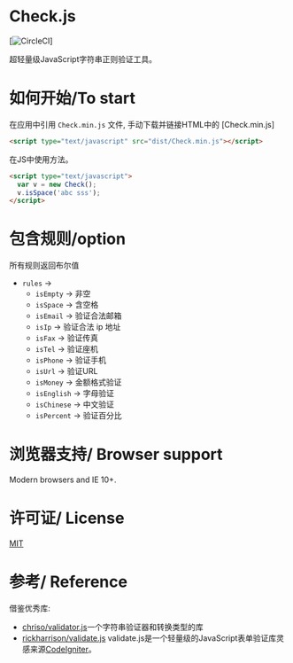 <div align=center><img  src=""/></div>

**Check.js**
============================================================
 [![CircleCI](https://circleci.com/gh/jaywcjlove/validator.js.svg?style=svg)]
 
 超轻量级JavaScript字符串正则验证工具。
# 如何开始/To start

在应用中引用 `Check.min.js` 文件, 手动下载并链接HTML中的 [Check.min.js]

```html
<script type="text/javascript" src="dist/Check.min.js"></script>
```

在JS中使用方法。

```html 
<script type="text/javascript">
  var v = new Check();
  v.isSpace('abc sss');
</script>
```

# 包含规则/option

所有规则返回布尔值
- `rules` -> 
    - `isEmpty` -> 非空
    - `isSpace` -> 含空格
    - `isEmail` -> 验证合法邮箱
    - `isIp` -> 验证合法 ip 地址
    - `isFax` -> 验证传真
    - `isTel` -> 验证座机
    - `isPhone` -> 验证手机
    - `isUrl` -> 验证URL
    - `isMoney` -> 金额格式验证
    - `isEnglish` -> 字母验证
    - `isChinese` -> 中文验证
    - `isPercent` -> 验证百分比


# 浏览器支持/ Browser support

Modern browsers and IE 10+.

# 许可证/ License
[MIT](http://opensource.org/licenses/MIT)


# 参考/ Reference

借鉴优秀库:
- [chriso/validator.js](https://github.com/chriso/validator.js)一个字符串验证器和转换类型的库
- [rickharrison/validate.js](https://github.com/rickharrison/validate.js) validate.js是一个轻量级的JavaScript表单验证库灵感来源[CodeIgniter](http://codeigniter.org.cn/user_guide/libraries/form_validation.html)。
